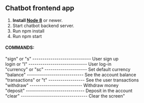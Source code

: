 ## Chatbot frontend app

1. **Install [Node 8](https://nodejs.org)** or newer.
2. Start chatbot backend server.
3. Run npm install
4. Run npm start

#### COMMANDS:
"sign" or "s" ----------------------------- User sign up\
login or "l" ----------------------------- User log-in\
"currency" or "sc" --------------------- Set default currency\
"balance" ---------------------------- See the account balance\
"transactions" or "t" ------------------ See the user transactions\
"withdraw" -------------------------- Withdraw money\
"deposit" ----------------------------- Deposit in the account\
"clear" --------------------------------- Clear the screen"

